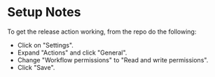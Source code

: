 # Setup Notes

To get the release action working, from the repo do the following:

- Click on "Settings".
- Expand "Actions" and click "General".
- Change "Workflow permissions" to "Read and write permissions".
- Click "Save".
